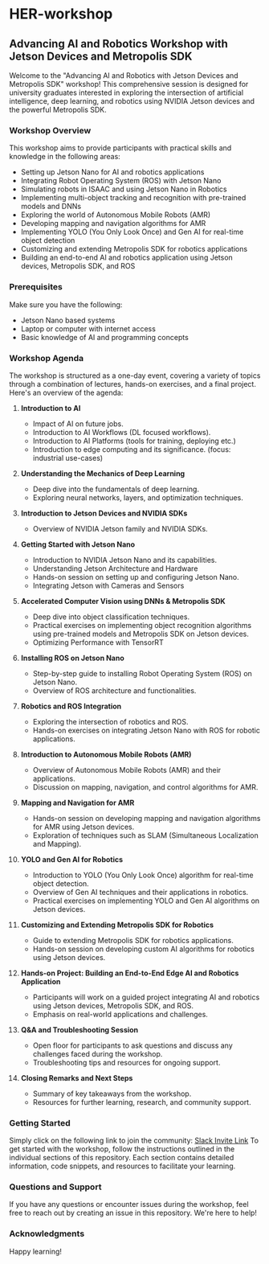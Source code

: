 # HER-workshop

## Advancing AI and Robotics Workshop with Jetson Devices and Metropolis SDK

Welcome to the "Advancing AI and Robotics with Jetson Devices and Metropolis SDK" workshop! This comprehensive session is designed for university graduates interested in exploring the intersection of artificial intelligence, deep learning, and robotics using NVIDIA Jetson devices and the powerful Metropolis SDK.

### Workshop Overview

This workshop aims to provide participants with practical skills and knowledge in the following areas:

- Setting up Jetson Nano for AI and robotics applications
- Integrating Robot Operating System (ROS) with Jetson Nano
- Simulating robots in ISAAC and using Jetson Nano in Robotics
- Implementing multi-object tracking and recognition with pre-trained models and DNNs
- Exploring the world of Autonomous Mobile Robots (AMR)
- Developing mapping and navigation algorithms for AMR
- Implementing YOLO (You Only Look Once) and Gen AI for real-time object detection
- Customizing and extending Metropolis SDK for robotics applications
- Building an end-to-end AI and robotics application using Jetson devices, Metropolis SDK, and ROS

### Prerequisites

Make sure you have the following:

- Jetson Nano based systems 
- Laptop or computer with internet access
- Basic knowledge of AI and programming concepts

### Workshop Agenda

The workshop is structured as a one-day event, covering a variety of topics through a combination of lectures, hands-on exercises, and a final project. Here's an overview of the agenda:

1. **Introduction to AI**
   - Impact of AI on future jobs.
   - Introduction to AI Workflows (DL focused workflows).
   - Introduction to AI Platforms (tools for training, deploying etc.)
   - Introduction to edge computing and its significance. (focus: industrial use-cases)

2. **Understanding the Mechanics of Deep Learning**
   - Deep dive into the fundamentals of deep learning.
   - Exploring neural networks, layers, and optimization techniques.

3. **Introduction to Jetson Devices and NVIDIA SDKs**
   - Overview of NVIDIA Jetson family and NVIDIA SDKs.

4. **Getting Started with Jetson Nano**
   - Introduction to NVIDIA Jetson Nano and its capabilities.
   - Understanding Jetson Architecture and Hardware
   - Hands-on session on setting up and configuring Jetson Nano.
   - Integrating Jetson with Cameras and Sensors

6. **Accelerated Computer Vision using DNNs & Metropolis SDK**
    - Deep dive into object classification techniques.
    - Practical exercises on implementing object recognition algorithms using pre-trained models and Metropolis SDK on Jetson devices.
    - Optimizing Performance with TensorRT

4. **Installing ROS on Jetson Nano**
   - Step-by-step guide to installing Robot Operating System (ROS) on Jetson Nano.
   - Overview of ROS architecture and functionalities.

5. **Robotics and ROS Integration**
   - Exploring the intersection of robotics and ROS.
   - Hands-on exercises on integrating Jetson Nano with ROS for robotic applications.
    
8. **Introduction to Autonomous Mobile Robots (AMR)**
    - Overview of Autonomous Mobile Robots (AMR) and their applications.
    - Discussion on mapping, navigation, and control algorithms for AMR.

9. **Mapping and Navigation for AMR**
    - Hands-on session on developing mapping and navigation algorithms for AMR using Jetson devices.
    - Exploration of techniques such as SLAM (Simultaneous Localization and Mapping).

10. **YOLO and Gen AI for Robotics**
    - Introduction to YOLO (You Only Look Once) algorithm for real-time object detection.
    - Overview of Gen AI techniques and their applications in robotics.
    - Practical exercises on implementing YOLO and Gen AI algorithms on Jetson devices.

11. **Customizing and Extending Metropolis SDK for Robotics**
    - Guide to extending Metropolis SDK for robotics applications.
    - Hands-on session on developing custom AI algorithms for robotics using Jetson devices.

12. **Hands-on Project: Building an End-to-End Edge AI and Robotics Application**
    - Participants will work on a guided project integrating AI and robotics using Jetson devices, Metropolis SDK, and ROS.
    - Emphasis on real-world applications and challenges.

13. **Q&A and Troubleshooting Session**
    - Open floor for participants to ask questions and discuss any challenges faced during the workshop.
    - Troubleshooting tips and resources for ongoing support.

14. **Closing Remarks and Next Steps**
    - Summary of key takeaways from the workshop.
    - Resources for further learning, research, and community support.



### Getting Started

Simply click on the following link to join the community: [Slack Invite Link](https://join.slack.com/t/nvidiaindiaje-8dy8069/shared_invite/zt-2avn3fc00-mgK9u84Q8tR953VdNNacmg) 
To get started with the workshop, follow the instructions outlined in the individual sections of this repository. Each section contains detailed information, code snippets, and resources to facilitate your learning.

### Questions and Support

If you have any questions or encounter issues during the workshop, feel free to reach out by creating an issue in this repository. We're here to help!

### Acknowledgments

Happy learning!
